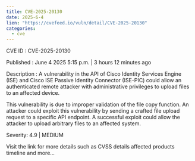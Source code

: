 ```yaml
---
title: CVE-2025-20130
date: 2025-6-4
lien: "https://cvefeed.io/vuln/detail/CVE-2025-20130"
categories:
  - cve
---
```


CVE ID : CVE-2025-20130

Published :  June 4
2025
5:15 p.m. | 3 hours
12 minutes ago

Description : A vulnerability in the API of Cisco Identity Services Engine (ISE) and Cisco ISE Passive Identity Connector (ISE-PIC) could allow an authenticated
remote attacker with administrative privileges to upload files to an affected device.

This vulnerability is due to improper validation of the file copy function. An attacker could exploit this vulnerability by sending a crafted file upload request to a specific API endpoint. A successful exploit could allow the attacker to upload arbitrary files to an affected system.

Severity: 4.9 | MEDIUM

Visit the link for more details
such as CVSS details
affected products
timeline
and more...
